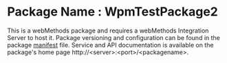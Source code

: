 # Package Name : WpmTestPackage2
This is a webMethods package and requires a webMethods Integration Server to host it. Package versioning and configuration can be found in the package [manifest](./WpmTestPackage2/manifest.v3) file. Service and API documentation is available on the package's home page http://&lt;server&gt;:&lt;port&gt;/&lt;packagename>.
